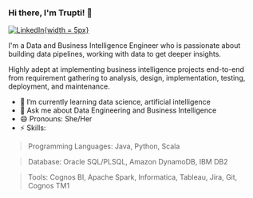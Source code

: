 ### Hi there, I'm Trupti! 👋
[![LinkedIn](https://www.flaticon.com/svg/static/icons/svg/174/174857.svg){width = 5px}](https://linkedin.com/in/truptinemade)


I'm a Data and Business Intelligence Engineer who is passionate about building data pipelines, working with data to get deeper insights.

Highly adept at implementing business intelligence projects end-to-end from requirement gathering to analysis, design, implementation, testing, deployment, and maintenance.

- 🌱 I’m currently learning data science, artificial intelligence
- 💬 Ask me about Data Engineering and Business Intelligence 
- 😄 Pronouns: She/Her
- ⚡ Skills:

> Programming Languages: Java, Python, Scala  

> Database: Oracle SQL/PLSQL, Amazon DynamoDB, IBM DB2  

> Tools: Cognos BI, Apache Spark, Informatica, Tableau, Jira, Git, Cognos TM1  

